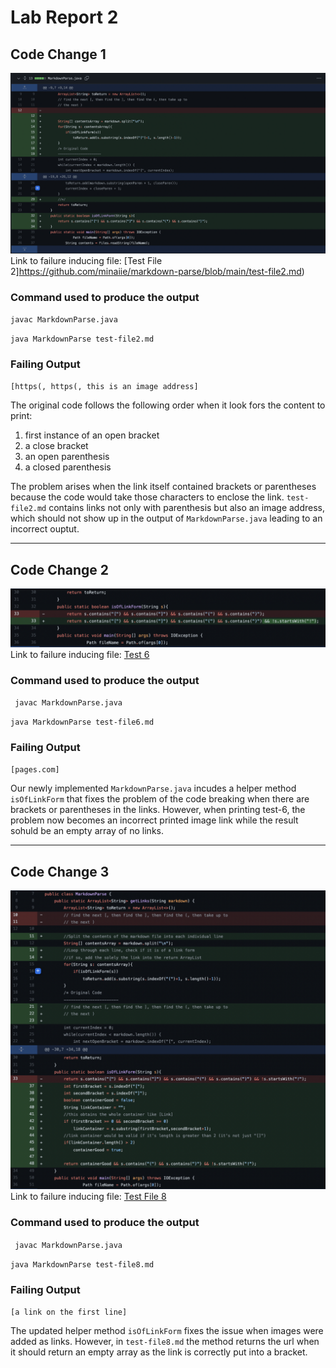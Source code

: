 # Lab Report 2 
## Code Change 1
![Image](https://github.com/minaiie/cse15l-lab-reports/blob/main/Screen%20Shot%202022-02-02%20at%203.49.23%20PM.png)
Link to failure inducing file: [Test File 2]https://github.com/minaiie/markdown-parse/blob/main/test-file2.md)
### Command used to produce the output

`
javac MarkdownParse.java
`

`
java MarkdownParse test-file2.md
`
### Failing Output

`
[https(, https(, this is an image address]
`

The original code follows the following order when it look fors the content to print:
1) first instance of an open bracket
2) a close bracket
3) an open parenthesis
4) a closed parenthesis

The problem arises when the link itself contained brackets or parentheses because the code would take those characters to enclose the link. `test-file2.md` contains links not only with parenthesis but also an image address, which should not show up in the output of `MarkdownParse.java` leading to an incorrect ouptut.

---
## Code Change 2
![Image](https://github.com/minaiie/cse15l-lab-reports/blob/main/Screen%20Shot%202022-02-02%20at%204.00.45%20PM.png)
Link to failure inducing file: [Test 6](https://github.com/minaiie/markdown-parse/blob/main/test-6.md)


### Command used to produce the output

`
javac MarkdownParse.java`

`
java MarkdownParse test-file6.md
`
### Failing Output

`
[pages.com]
`

Our newly implemented `MarkdownParse.java` incudes a helper method `isOfLinkForm` that fixes the problem of the code breaking when there are brackets or parentheses in the links. However, when printing test-6, the problem now becomes an incorrect printed image link while the result sohuld be an empty array of no links.

---
## Code Change 3
![Image](https://github.com/minaiie/cse15l-lab-reports/blob/main/Screen%20Shot%202022-02-02%20at%204.37.36%20PM.png)
Link to failure inducing file: [Test File 8](https://github.com/minaiie/markdown-parse/blob/main/test-file8.md)

### Command used to produce the output

`
javac MarkdownParse.java`

`
java MarkdownParse test-file8.md
`
### Failing Output

`
[a link on the first line]
`

The updated helper method `isOfLinkForm` fixes the issue when images were added as links. However, in `test-file8.md` the method returns the url when it should return an empty array as the link is correctly put into a bracket.
